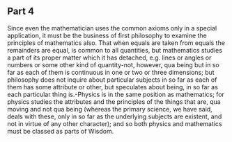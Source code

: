## Part 4

Since even the mathematician uses the common axioms only in a special application, it must be the business of first philosophy to examine the principles of mathematics also.
That when equals are taken from equals the remainders are equal, is common to all quantities, but mathematics studies a part of its proper matter which it has detached, e.g.
lines or angles or numbers or some other kind of quantity-not, however, qua being but in so far as each of them is continuous in one or two or three dimensions; but philosophy does not inquire about particular subjects in so far as each of them has some attribute or other, but speculates about being, in so far as each particular thing is.-Physics is in the same position as mathematics; for physics studies the attributes and the principles of the things that are, qua moving and not qua being (whereas the primary science, we have said, deals with these, only in so far as the underlying subjects are existent, and not in virtue of any other character); and so both physics and mathematics must be classed as parts of Wisdom.

